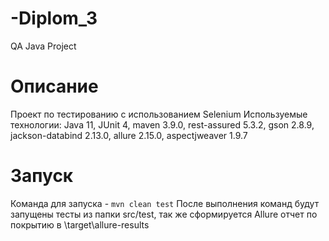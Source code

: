 # -Diplom_3
QA Java Project

# Описание
Проект по тестированию с использованием Selenium
Используемые технологии: Java 11, JUnit 4, maven 3.9.0, rest-assured 5.3.2, gson 2.8.9, jackson-databind 2.13.0, allure 2.15.0, aspectjweaver 1.9.7

# Запуск
Команда для запуска - `mvn clean test`
После выполнения команд будут запущены тесты из папки src/test, так же сформируется Allure отчет по покрытию в \target\allure-results
